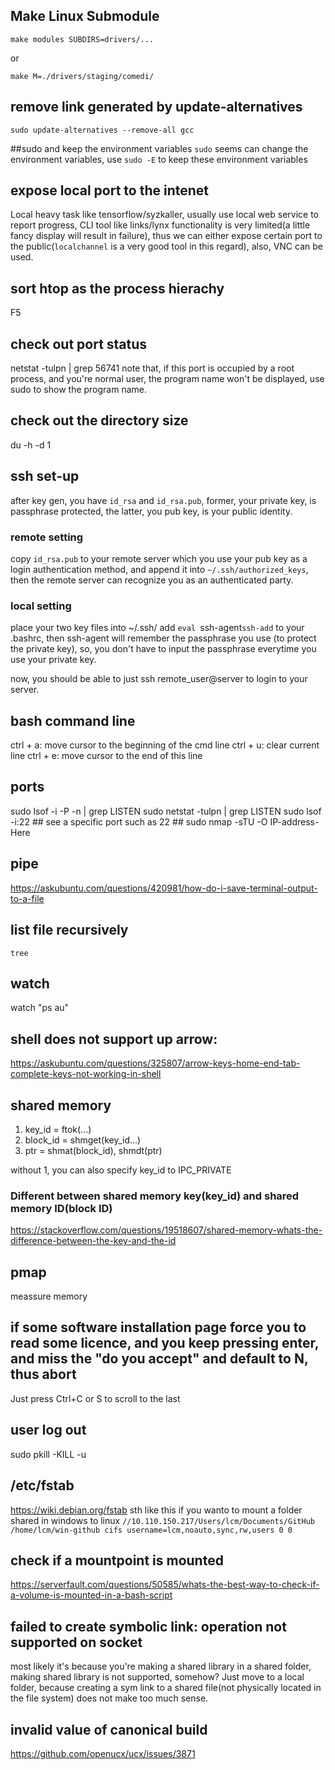 ## Make Linux Submodule
```
make modules SUBDIRS=drivers/...
```
or
```
make M=./drivers/staging/comedi/
```

## remove link generated by update-alternatives
`sudo update-alternatives --remove-all gcc`

##sudo and keep the environment variables
`sudo` seems can change the environment variables,
use `sudo -E` to keep these environment variables

## expose local port to the intenet
Local heavy task like tensorflow/syzkaller, usually use local web service to report progress, CLI tool like links/lynx functionality is very limited(a little fancy display will result in failure), thus we can either expose certain port to the public(`localchannel` is a very good tool in this regard), also, VNC can be used.

## sort htop as the process hierachy
F5

## check out port status
netstat -tulpn | grep 56741
note that, if this port is occupied by a root process, and you're normal user, the program name won't be displayed, use sudo to show the program name.

## check out the directory size
du -h -d 1

## ssh set-up
after key gen, you have `id_rsa` and `id_rsa.pub`, former, your private key, is passphrase protected, the latter, you pub key, is your public identity.
### remote setting
copy `id_rsa.pub` to your remote server which you use your pub key as a login authentication method, and append it into `~/.ssh/authorized_keys`, 
then the remote server can recognize you as an authenticated party.
### local setting
place your two key files into ~/.ssh/
add 
`eval `ssh-agent`
ssh-add
`
to your .bashrc, then ssh-agent will remember the passphrase you use (to protect the private key), so, you don't have to input the passphrase everytime you use your private key.

now, you should be able to just ssh remote\_user@server to login to your server.

## bash command line
ctrl + a: move cursor to the beginning of the cmd line
ctrl + u: clear current line
ctrl + e: move cursor to the end of this line

## ports
sudo lsof -i -P -n | grep LISTEN
sudo netstat -tulpn | grep LISTEN
sudo lsof -i:22 ## see a specific port such as 22 ##
sudo nmap -sTU -O IP-address-Here

## pipe
https://askubuntu.com/questions/420981/how-do-i-save-terminal-output-to-a-file

## list file recursively
`tree`

## watch
watch "ps au"

## shell does not support up arrow:
https://askubuntu.com/questions/325807/arrow-keys-home-end-tab-complete-keys-not-working-in-shell

## shared memory

1. key_id = ftok(...)
2. block_id = shmget(key_id...)
3. ptr = shmat(block_id), shmdt(ptr)

without 1, you can also specify key_id to IPC_PRIVATE

### Different between shared memory key(key_id) and shared memory ID(block ID)
https://stackoverflow.com/questions/19518607/shared-memory-whats-the-difference-between-the-key-and-the-id

## pmap <PID>
meassure memory


## if some software installation page force you to read some licence, and you keep pressing enter, and miss the "do you accept" and default to N, thus abort
Just press Ctrl+C or S to scroll to the last

## user log out
sudo pkill -KILL -u <username>

## /etc/fstab
https://wiki.debian.org/fstab
sth like this if you wanto to mount a folder shared in windows to linux
`
//10.110.150.217/Users/lcm/Documents/GitHub /home/lcm/win-github cifs username=lcm,noauto,sync,rw,users 0 0
`
## check if a mountpoint is mounted
https://serverfault.com/questions/50585/whats-the-best-way-to-check-if-a-volume-is-mounted-in-a-bash-script

## failed to create symbolic link: operation not supported on socket
most likely it's because you're making a shared library in a shared folder, making shared library is not supported, somehow? Just move to a local folder, because creating a sym link to a shared file(not physically located in the file system) does not make too much sense.
## invalid value of canonical build
https://github.com/openucx/ucx/issues/3871

